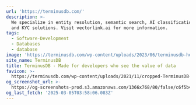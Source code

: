 ```yaml
---
url: 'https://terminusdb.com/'
description: >-
  We specialize in entity resolution, semantic search, AI classification, RAG,
  and KYC solutions. Visit vectorlink.ai for more information.
tags:
  - Software-Development
  - Databases
  - database
image: 'https://terminusdb.com/wp-content/uploads/2023/06/terminusdb-home-page-og.png'
site_name: TerminusDB
title: TerminusDB - Made for developers who see the value of data
favicon: >-
  https://terminusdb.com/wp-content/uploads/2021/11/cropped-TerminusDB-Symbol-192x192.png
og_screenshot_url: >-
  https://og-screenshots-prod.s3.amazonaws.com/1366x768/80/false/c6f5b437e1e630328dca51e853ea9ca1377ab45efad17037dcd9ed87f72859d6.jpeg
og_last_fetch: '2025-03-05T03:58:06.083Z'
---
```


